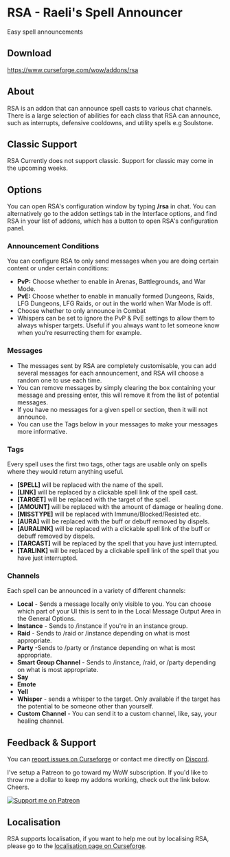 # RSA - Raeli's Spell Announcer
Easy spell announcements

## Download
<https://www.curseforge.com/wow/addons/rsa>

## About
RSA is an addon that can announce spell casts to various chat channels. There is a large selection of abilities for each class that RSA can announce, such  as interrupts, defensive cooldowns, and utility spells e.g Soulstone.

## Classic Support
RSA Currently does not support classic. Support for classic may come in the upcoming weeks.

## Options
You can open RSA's configuration window by typing **/rsa** in chat. You can alternatively go to the addon settings tab in the Interface options, and find RSA in your list of addons, which has a button to open RSA's configuration panel.
### Announcement Conditions
You can configure RSA to only send messages when you are doing certain content or under certain conditions:

* **PvP:** Choose whether to enable in Arenas, Battlegrounds, and War Mode.
* **PvE:** Choose whether to enable in manually formed Dungeons, Raids, LFG Dungeons, LFG Raids, or out in the world when War Mode is off.
* Choose whether to only announce in Combat
* Whispers can be set to ignore the PvP & PvE settings to allow them to always whisper targets. Useful if you always want to let someone know when you're resurrecting them for example.

### Messages
* The messages sent by RSA are completely customisable, you can add several messages for each announcement, and RSA will choose a random one to use each time.
* You can remove messages by simply clearing the box containing your message and pressing enter, this will remove it from the list of potential messages.
* If you have no messages for a given spell or section, then it will not announce.
* You can use the Tags below in your messages to make your messages more informative.
    
### Tags
Every spell uses the first two tags, other tags are usable only on spells where they would return anything useful.

* **[SPELL]** will be replaced with the name of the spell.
* **[LINK]** will be replaced by a clickable spell link of the spell cast.
* **[TARGET]** will be replaced with the target of the spell.
* **[AMOUNT]** will be replaced with the amount of damage or healing done.
* **[MISSTYPE]** will be replaced with Immune/Blocked/Resisted etc.
* **[AURA]** will be replaced with the buff or debuff removed by dispels.
* **[AURALINK]** will be replaced with a clickable spell link of the buff or debuff removed by dispels.
* **[TARCAST]** will be replaced by the spell that you have just interrupted.
* **[TARLINK]** will be replaced by a clickable spell link of the spell that you have just interrupted.

### Channels
Each spell can be announced in a variety of different channels:

* **Local** - Sends a message locally only visible to you. You can choose which part of your UI this is sent to in the Local Message Output Area in the General Options.
* **Instance** - Sends to /instance if you're in an instance group.
* **Raid** - Sends to /raid or /instance depending on what is most appropriate.
* **Party** -Sends to /party or /instance depending on what is most appropriate.
* **Smart Group Channel** - Sends to /instance, /raid, or /party depending on what is most appropriate.
* **Say**
* **Emote**
* **Yell**
* **Whisper** - sends a whisper to the target. Only available if the target has the potential to be someone other than yourself.
* **Custom Channel** - You can send it to a custom channel, like, say, your healing channel.

## Feedback & Support

You can [report issues on Curseforge](https://wow.curseforge.com/projects/rsa/issues) or contact me directly on [Discord](https://discord.gg/99QZ6sd).

I've setup a Patreon to go toward my WoW subscription. If you'd like to throw me a dollar to keep my addons working, check out the link below. Cheers.

[![Support me on Patreon](https://c5.patreon.com/external/logo/become_a_patron_button.png "")](https://www.patreon.com/join/raeli "")

## Localisation

RSA supports localisation, if you want to help me out by localising RSA, please go to the [localisation page on Curseforge](https://wow.curseforge.com/projects/rsa/localization).
